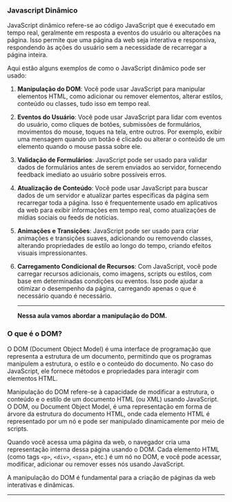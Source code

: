 ### Javascript Dinâmico

JavaScript dinâmico refere-se ao código JavaScript que é executado em tempo real, geralmente em resposta a eventos do usuário ou alterações na página. Isso permite que uma página da web seja interativa e responsiva, respondendo às ações do usuário sem a necessidade de recarregar a página inteira.

Aqui estão alguns exemplos de como o JavaScript dinâmico pode ser usado:

1. **Manipulação do DOM**: Você pode usar JavaScript para manipular elementos HTML, como adicionar ou remover elementos, alterar estilos, conteúdo ou classes, tudo isso em tempo real.

2. **Eventos do Usuário**: Você pode usar JavaScript para lidar com eventos do usuário, como cliques de botões, submissões de formulários, movimentos do mouse, toques na tela, entre outros. Por exemplo, exibir uma mensagem quando um botão é clicado ou alterar o conteúdo de um elemento quando o mouse passa sobre ele.

3. **Validação de Formulários**: JavaScript pode ser usado para validar dados de formulários antes de serem enviados ao servidor, fornecendo feedback imediato ao usuário sobre possíveis erros.

4. **Atualização de Conteúdo**: Você pode usar JavaScript para buscar dados de um servidor e atualizar partes específicas da página sem recarregar toda a página. Isso é frequentemente usado em aplicativos da web para exibir informações em tempo real, como atualizações de mídias sociais ou feeds de notícias.

5. **Animações e Transições**: JavaScript pode ser usado para criar animações e transições suaves, adicionando ou removendo classes, alterando propriedades de estilo ao longo do tempo, criando efeitos visuais impressionantes.

6. **Carregamento Condicional de Recursos**: Com JavaScript, você pode carregar recursos adicionais, como imagens, scripts ou estilos, com base em determinadas condições ou eventos. Isso pode ajudar a otimizar o desempenho da página, carregando apenas o que é necessário quando é necessário.

   ------

   **Nessa aula vamos abordar a manipulação do DOM.**

### O que é o DOM?

O DOM (Document Object Model) é uma interface de programação que representa a estrutura de um documento, permitindo que os programas manipulem a estrutura, o estilo e o conteúdo do documento. No caso do JavaScript, ele fornece métodos e propriedades para interagir com elementos HTML.

Manipulação do DOM refere-se à capacidade de modificar a estrutura, o conteúdo e o estilo de um documento HTML (ou XML) usando JavaScript. O DOM, ou Document Object Model, é uma representação em forma de árvore da estrutura do documento HTML, onde cada elemento HTML é representado por um nó e pode ser manipulado dinamicamente por meio de scripts.

Quando você acessa uma página da web, o navegador cria uma representação interna dessa página usando o DOM. Cada elemento HTML (como tags `<p>`, `<div>`, `<span>`, etc.) é um nó no DOM, e você pode acessar, modificar, adicionar ou remover esses nós usando JavaScript.

A manipulação do DOM é fundamental para a criação de páginas da web interativas e dinâmicas. 

------

